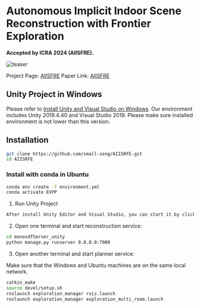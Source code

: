 # Autonomous Implicit Indoor Scene Reconstruction with Frontier Exploration

**Accepted by ICRA 2024 (AIISFRE).**

![teaser](./imgs/teaser_EVPP.jpg)

Project Page: [AIISFRE](https://small-zeng.github.io/AIISRFE/)  Paper Link: [AIISFRE](https://arxiv.org/abs/2404.10218)  

## Unity Project in Windows

Please refer to [Install Unity and Visual Studio on Windows](https://learn.microsoft.com/zh-cn/visualstudio/gamedev/unity/get-started/getting-started-with-visual-studio-tools-for-unity?pivots=windows). Our environment includes Unity 2019.4.40 and Visual Studio 2019. Please make sure installed environment is not lower than this version.

## Installation

```bash
git clone https://github.com/small-zeng/AIISRFE.git
cd AIISRFE
```

### Install with conda in Ubuntu

```bash
conda env create -f environment.yml
conda activate EVPP
```


1. Run Unity Project

```bash
After install Unity Editor and Visual Studio, you can start it by click RUN button in Unity Editor.
```

2. Open one terminal and start reconstruction service:

```bash
cd monosdfServer_unity
python manage.py runserver 0.0.0.0:7000
```

3. Open another terminal and start planner service:

Make sure that the Windows and Ubuntu machines are on the same local network.

```bash 
catkin_make
source devel/setup.sh
roslaunch exploration_manager rviz.launch
roslaunch exploration_manager exploration_multi_room.launch
```
